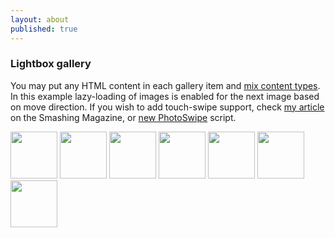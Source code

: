 ```yaml
---
layout: about
published: true
---
```


<div class="example gc3">
  <h3>Lightbox gallery</h3>
  <p>You may put any HTML content in each gallery item and <a href="http://codepen.io/dimsemenov/pen/vKrqs">mix content types</a>. In this example lazy-loading of images is enabled for the next image based on move direction. If you wish to add touch-swipe support, check <a href="http://coding.smashingmagazine.com/2013/05/02/truly-responsive-lightbox/">my article</a> on the Smashing Magazine, or <a href="http://photoswipe.com">new PhotoSwipe</a> script.</p>
  <div class="html-code grid-of-images">
    <div class="popup-gallery">
      <a href="http://farm9.staticflickr.com/8242/8558295633_f34a55c1c6_b.jpg" title="The Cleaner"><img src="http://farm9.staticflickr.com/8242/8558295633_f34a55c1c6_s.jpg" width="75" height="75" /></a>
      <a href="http://farm9.staticflickr.com/8382/8558295631_0f56c1284f_b.jpg" title="Winter Dance"><img src="http://farm9.staticflickr.com/8382/8558295631_0f56c1284f_s.jpg" width="75" height="75" /></a>
      <a href="http://farm9.staticflickr.com/8225/8558295635_b1c5ce2794_b.jpg" title="The Uninvited Guest"><img src="http://farm9.staticflickr.com/8225/8558295635_b1c5ce2794_s.jpg" width="75" height="75" /></a>
      <a href="http://farm9.staticflickr.com/8383/8563475581_df05e9906d_b.jpg" title="Oh no, not again!"><img src="http://farm9.staticflickr.com/8383/8563475581_df05e9906d_s.jpg" width="75" height="75" /></a>
      <a href="http://farm9.staticflickr.com/8235/8559402846_8b7f82e05d_b.jpg" title="Swan Lake"><img src="http://farm9.staticflickr.com/8235/8559402846_8b7f82e05d_s.jpg" width="75" height="75" /></a>
      <a href="http://farm9.staticflickr.com/8235/8558295467_e89e95e05a_b.jpg" title="The Shake"><img src="http://farm9.staticflickr.com/8235/8558295467_e89e95e05a_s.jpg" width="75" height="75" /></a>
      <a href="http://farm9.staticflickr.com/8378/8559402848_9fcd90d20b_b.jpg" title="Who's that, mommy?"><img src="http://farm9.staticflickr.com/8378/8559402848_9fcd90d20b_s.jpg" width="75" height="75" /></a>
    </div>
  </div>
  <script type="text/javascript">
    $(document).ready(function() {
      $('.popup-gallery').magnificPopup({
        delegate: 'a',
        type: 'image',
        tLoading: 'Loading image #%curr%...',
        mainClass: 'mfp-img-mobile',
        gallery: {
          enabled: true,
          navigateByImgClick: true,
          preload: [0,1] // Will preload 0 - before current, and 1 after the current image
        },
        image: {
          tError: '<a href="%url%">The image #%curr%</a> could not be loaded.',
          titleSrc: function(item) {
            return item.el.attr('title') + '<small>by Marsel Van Oosten</small>';
          }
        }
      });
    });
  </script>
</div>
